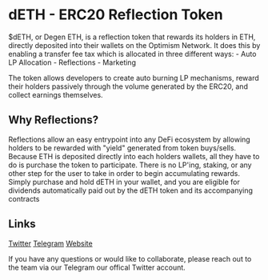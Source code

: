 # dETH - ERC20 Reflection Token

$dETH, or Degen ETH, is a reflection token that rewards its holders in ETH, directly deposited into their wallets on the Optimism Network. It does this by enabling a transfer fee tax which is allocated in three different ways:
    -   Auto LP Allocation
    -   Reflections
    -   Marketing

The token allows developers to create auto burning LP mechanisms, reward their holders passively through the volume generated by the ERC20, and collect earnings themselves. 

## Why Reflections?

Reflections allow an easy entrypoint into any DeFi ecosystem by allowing holders to be rewarded with "yield" generated from token buys/sells. Because ETH is deposited directly into each holders wallets, all they have to do is purchase the token to participate. There is no LP'ing, staking, or any other step for the user to take in order to begin accumulating rewards. Simply purchase and hold dETH in your wallet, and you are eligible for dividends automatically paid out by the dETH token and its accompanying contracts

## Links

[Twitter](https://twitter.com/degeneth8)
[Telegram](http://t.me/degen_eth)
[Website](https://degeneth.xyz/)

If you have any questions or would like to collaborate, please reach out to the team via our Telegram our offical Twitter account. 